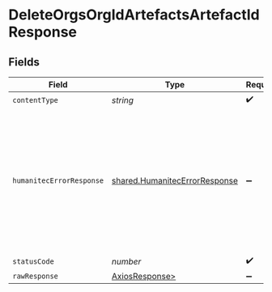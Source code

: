 # DeleteOrgsOrgIdArtefactsArtefactIdResponse


## Fields

| Field                                                                                                                                             | Type                                                                                                                                              | Required                                                                                                                                          | Description                                                                                                                                       |
| ------------------------------------------------------------------------------------------------------------------------------------------------- | ------------------------------------------------------------------------------------------------------------------------------------------------- | ------------------------------------------------------------------------------------------------------------------------------------------------- | ------------------------------------------------------------------------------------------------------------------------------------------------- |
| `contentType`                                                                                                                                     | *string*                                                                                                                                          | :heavy_check_mark:                                                                                                                                | N/A                                                                                                                                               |
| `humanitecErrorResponse`                                                                                                                          | [shared.HumanitecErrorResponse](../../models/shared/humanitecerrorresponse.md)                                                                    | :heavy_minus_sign:                                                                                                                                | Request forbidden. This action can only be performed by users holding the Administrator role. It is not possible to delete a built-in artefact.<br/><br/> |
| `statusCode`                                                                                                                                      | *number*                                                                                                                                          | :heavy_check_mark:                                                                                                                                | N/A                                                                                                                                               |
| `rawResponse`                                                                                                                                     | [AxiosResponse>](https://axios-http.com/docs/res_schema)                                                                                          | :heavy_minus_sign:                                                                                                                                | N/A                                                                                                                                               |